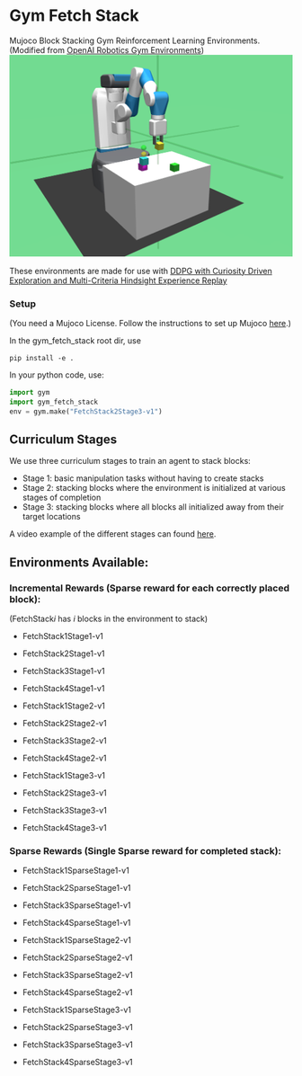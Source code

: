 # Gym Fetch Stack

Mujoco Block Stacking Gym Reinforcement Learning Environments.  
(Modified from [OpenAI Robotics Gym Environments](https://github.com/openai/gym/tree/master/gym/envs/robotics))
![](/media/stack4.png)

These environments are made for use with [DDPG with Curiosity Driven Exploration and Multi-Criteria Hindsight Experience Replay](https://github.com/CDMCH/ddpg-with-curiosity-and-multi-criteria-her)

### Setup
(You need a Mujoco License. Follow the instructions to set up Mujoco [here](https://github.com/openai/mujoco-py).)

In the gym_fetch_stack root dir, use
```
pip install -e .
```
In your python code, use:
```python
import gym
import gym_fetch_stack
env = gym.make("FetchStack2Stage3-v1")
```

## Curriculum Stages
We use three curriculum stages to train an agent to stack blocks:
- Stage 1: basic manipulation tasks without having to create stacks
- Stage 2: stacking blocks where the environment is initialized at various stages of completion
- Stage 3: stacking blocks where all blocks all initialized away from their target locations

A video example of the different stages can found [here](https://www.youtube.com/watch?v=Mrd_9cxydRQ&feature=youtu.be).

## Environments Available:
### Incremental Rewards (Sparse reward for each correctly placed block):
(FetchStack*i* has _i_ blocks in the environment to stack)

- FetchStack1Stage1-v1
- FetchStack2Stage1-v1
- FetchStack3Stage1-v1
- FetchStack4Stage1-v1

- FetchStack1Stage2-v1
- FetchStack2Stage2-v1
- FetchStack3Stage2-v1
- FetchStack4Stage2-v1

- FetchStack1Stage3-v1
- FetchStack2Stage3-v1
- FetchStack3Stage3-v1
- FetchStack4Stage3-v1

### Sparse Rewards (Single Sparse reward for completed stack):

- FetchStack1SparseStage1-v1
- FetchStack2SparseStage1-v1
- FetchStack3SparseStage1-v1
- FetchStack4SparseStage1-v1

- FetchStack1SparseStage2-v1
- FetchStack2SparseStage2-v1
- FetchStack3SparseStage2-v1
- FetchStack4SparseStage2-v1

- FetchStack1SparseStage3-v1
- FetchStack2SparseStage3-v1
- FetchStack3SparseStage3-v1
- FetchStack4SparseStage3-v1
